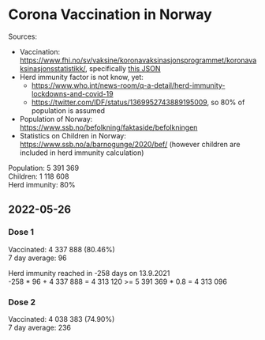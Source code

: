 # Corona Vaccination in Norway

Sources:

- Vaccination: <https://www.fhi.no/sv/vaksine/koronavaksinasjonsprogrammet/koronavaksinasjonsstatistikk/>, specifically [this JSON](https://www.fhi.no/api/chartdata/api/99119)
- Herd immunity factor is not know, yet:
  - <https://www.who.int/news-room/q-a-detail/herd-immunity-lockdowns-and-covid-19>
  - <https://twitter.com/IDF/status/1369952743889195009>, so 80% of population is assumed
- Population of Norway: <https://www.ssb.no/befolkning/faktaside/befolkningen>
- Statistics on Children in Norway: https://www.ssb.no/a/barnogunge/2020/bef/ (however children are included in herd immunity calculation)

Population: 5 391 369  
Children: 1 118 608  
Herd immunity: 80%  

## 2022-05-26

### Dose 1

Vaccinated: 4 337 888 (80.46%)  
7 day average: 96

Herd immunity reached in -258 days on 13.9.2021  
-258 * 96 + 4 337 888 = 4 313 120 >= 5 391 369 * 0.8 = 4 313 096

### Dose 2

Vaccinated: 4 038 383 (74.90%)  
7 day average: 236

